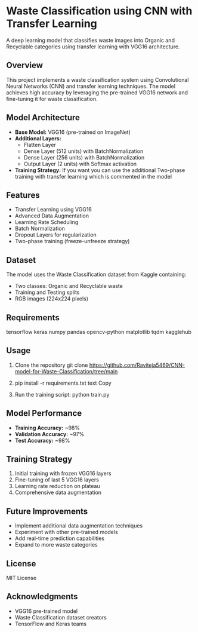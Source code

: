# Waste Classification using CNN with Transfer Learning

A deep learning model that classifies waste images into Organic and Recyclable categories using transfer learning with VGG16 architecture.

## Overview
This project implements a waste classification system using Convolutional Neural Networks (CNN) and transfer learning techniques. The model achieves high accuracy by leveraging the pre-trained VGG16 network and fine-tuning it for waste classification.

## Model Architecture
- **Base Model:** VGG16 (pre-trained on ImageNet)
- **Additional Layers:**
  - Flatten Layer
  - Dense Layer (512 units) with BatchNormalization
  - Dense Layer (256 units) with BatchNormalization
  - Output Layer (2 units) with Softmax activation
- **Training Strategy:** If you want you can use the additional Two-phase training with transfer learning which is commented in the model

## Features
- Transfer Learning using VGG16
- Advanced Data Augmentation
- Learning Rate Scheduling
- Batch Normalization
- Dropout Layers for regularization
- Two-phase training (freeze-unfreeze strategy)

## Dataset
The model uses the Waste Classification dataset from Kaggle containing:
- Two classes: Organic and Recyclable waste
- Training and Testing splits
- RGB images (224x224 pixels)

## Requirements
tensorflow keras numpy pandas opencv-python matplotlib tqdm kagglehub


## Usage
1. Clone the repository
git clone https://github.com/Raviteja5469/CNN-model-for-Waste-Classification/tree/main

2. pip install -r requirements.txt
text
Copy

3. Run the training script:
python train.py


## Model Performance
- **Training Accuracy:** ~98%
- **Validation Accuracy:** ~97%
- **Test Accuracy:** ~98%

## Training Strategy
1. Initial training with frozen VGG16 layers
2. Fine-tuning of last 5 VGG16 layers
3. Learning rate reduction on plateau
4. Comprehensive data augmentation

## Future Improvements
- Implement additional data augmentation techniques
- Experiment with other pre-trained models
- Add real-time prediction capabilities
- Expand to more waste categories

## License
MIT License

## Acknowledgments
- VGG16 pre-trained model
- Waste Classification dataset creators
- TensorFlow and Keras teams
